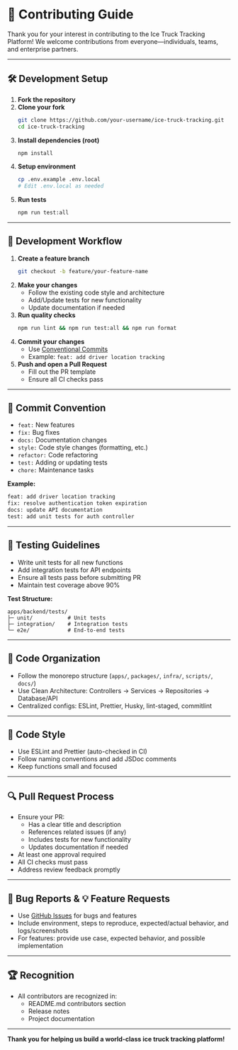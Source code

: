 # 🤝 Contributing Guide

Thank you for your interest in contributing to the Ice Truck Tracking Platform! We welcome contributions from everyone—individuals, teams, and enterprise partners.

---

## 🛠️ Development Setup

1. **Fork the repository**
2. **Clone your fork**
   ```bash
   git clone https://github.com/your-username/ice-truck-tracking.git
   cd ice-truck-tracking
   ```
3. **Install dependencies (root)**
   ```bash
   npm install
   ```
4. **Setup environment**
   ```bash
   cp .env.example .env.local
   # Edit .env.local as needed
   ```
5. **Run tests**
   ```bash
   npm run test:all
   ```

---

## 🔄 Development Workflow

1. **Create a feature branch**
   ```bash
   git checkout -b feature/your-feature-name
   ```
2. **Make your changes**
   - Follow the existing code style and architecture
   - Add/Update tests for new functionality
   - Update documentation if needed
3. **Run quality checks**
   ```bash
   npm run lint && npm run test:all && npm run format
   ```
4. **Commit your changes**
   - Use [Conventional Commits](https://www.conventionalcommits.org/)
   - Example: `feat: add driver location tracking`
5. **Push and open a Pull Request**
   - Fill out the PR template
   - Ensure all CI checks pass

---

## 📝 Commit Convention

- `feat:` New features
- `fix:` Bug fixes
- `docs:` Documentation changes
- `style:` Code style changes (formatting, etc.)
- `refactor:` Code refactoring
- `test:` Adding or updating tests
- `chore:` Maintenance tasks

**Example:**
```bash
feat: add driver location tracking
fix: resolve authentication token expiration
docs: update API documentation
test: add unit tests for auth controller
```

---

## 🧪 Testing Guidelines

- Write unit tests for all new functions
- Add integration tests for API endpoints
- Ensure all tests pass before submitting PR
- Maintain test coverage above 90%

**Test Structure:**
```
apps/backend/tests/
├─ unit/           # Unit tests
├─ integration/    # Integration tests
└─ e2e/            # End-to-end tests
```

---

## 📁 Code Organization

- Follow the monorepo structure (`apps/`, `packages/`, `infra/`, `scripts/`, `docs/`)
- Use Clean Architecture: Controllers → Services → Repositories → Database/API
- Centralized configs: ESLint, Prettier, Husky, lint-staged, commitlint

---

## 🎨 Code Style

- Use ESLint and Prettier (auto-checked in CI)
- Follow naming conventions and add JSDoc comments
- Keep functions small and focused

---

## 🔍 Pull Request Process

- Ensure your PR:
  - Has a clear title and description
  - References related issues (if any)
  - Includes tests for new functionality
  - Updates documentation if needed
- At least one approval required
- All CI checks must pass
- Address review feedback promptly

---

## 🐛 Bug Reports & 💡 Feature Requests

- Use [GitHub Issues](https://github.com/ice-truck-tracking/ice-truck-tracking/issues) for bugs and features
- Include environment, steps to reproduce, expected/actual behavior, and logs/screenshots
- For features: provide use case, expected behavior, and possible implementation

---

## 🏆 Recognition

- All contributors are recognized in:
  - README.md contributors section
  - Release notes
  - Project documentation

---

**Thank you for helping us build a world-class ice truck tracking platform!**
